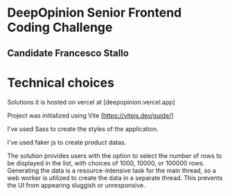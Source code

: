 # DeepOpinion Senior Frontend Coding Challenge

## Candidate Francesco Stallo

# Technical choices

Solutions it is hosted on vercel at [deepopinion.vercel.app]

Project was initialized using Vite [https://vitejs.dev/guide/]

I've used Sass to create the styles of the application.

I've used faker js to create product datas.

The solution provides users with the option to select the number of rows to be displayed in the list, with choices of 1000, 10000, or 100000 rows.
Generating the data is a resource-intensive task for the main thread, so a web worker is utilized to create the data in a separate thread.
This prevents the UI from appearing sluggish or unresponsive.
